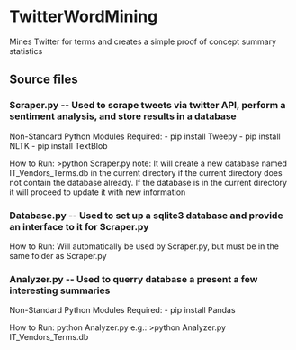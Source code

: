 # TwitterWordMining
Mines Twitter for terms and creates a simple proof of concept summary statistics

## Source files
### Scraper.py -- Used to scrape tweets via twitter API, perform a sentiment analysis, and store results in a database

Non-Standard Python Modules Required:
	- pip install Tweepy
	- pip install NLTK
	- pip install TextBlob
		
How to Run:
	>python Scraper.py
	note: It will create a new database named IT_Vendors_Terms.db in the current directory if the current directory does not contain the database already. If the database is in the current directory it will proceed to update it with new information
	
### Database.py -- Used to set up a sqlite3 database and provide an interface to it for Scraper.py

How to Run:
	Will automatically be used by Scraper.py, but must be in the same folder as Scraper.py


### Analyzer.py -- Used to querry database a present a few interesting summaries

Non-Standard Python Modules Required:
	- pip install Pandas

How to Run:
	python Analyzer.py <path to database>
	e.g.: >python Analyzer.py IT_Vendors_Terms.db
